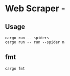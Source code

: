 # Web Scraper -

## Usage

```shell
cargo run -- spiders
cargo run -- run --spider m
```

## fmt

```shell
cargo fmt
```
